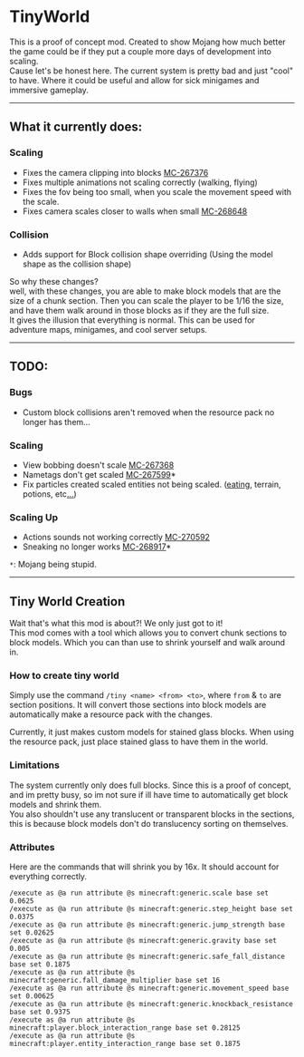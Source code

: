 # TinyWorld
This is a proof of concept mod. 
Created to show Mojang how much better the game could be if they put a couple more days of development into scaling.  
Cause let's be honest here. The current system is pretty bad and just "cool" to have. Where it could be useful and allow for sick minigames and immersive gameplay.


---

## What it currently does:
### Scaling
- Fixes the camera clipping into blocks [MC-267376](https://bugs.mojang.com/browse/MC-267376)
- Fixes multiple animations not scaling correctly (walking, flying)
- Fixes the fov being too small, when you scale the movement speed with the scale.
- Fixes camera scales closer to walls when small [MC-268648](https://bugs.mojang.com/browse/MC-268648)
### Collision
- Adds support for Block collision shape overriding (Using the model shape as the collision shape)

So why these changes?  
well, with these changes, you are able to make block models that are the size of a chunk section. 
Then you can scale the player to be 1/16 the size, and have them walk around in those blocks as if they are the full size.  
It gives the illusion that everything is normal. This can be used for adventure maps, minigames, and cool server setups.

---

## TODO:
### Bugs
- Custom block collisions aren't removed when the resource pack no longer has them...
### Scaling
- View bobbing doesn't scale [MC-267368](https://bugs.mojang.com/browse/MC-267368)
- Nametags don't get scaled [MC-267599](https://bugs.mojang.com/browse/MC-267599)*
- Fix particles created scaled entities not being scaled. ([eating](https://bugs.mojang.com/browse/MC-270594), terrain, potions, etc[.](https://bugs.mojang.com/browse/MC-270878)[.](https://bugs.mojang.com/browse/MC-270942)[.](https://bugs.mojang.com/browse/MC-270801))
### Scaling Up
- Actions sounds not working correctly [MC-270592](https://bugs.mojang.com/browse/MC-270592)
- Sneaking no longer works [MC-268917](https://bugs.mojang.com/browse/MC-268917)*

`*`: Mojang being stupid.

---
## Tiny World Creation
Wait that's what this mod is about?! We only just got to it!  
This mod comes with a tool which allows you to convert chunk sections to block models. 
Which you can than use to shrink yourself and walk around in.  

### How to create tiny world
Simply use the command `/tiny <name> <from> <to>`, where `from` & `to` are section positions. 
It will convert those sections into block models are automatically make a resource pack with the changes.  
  
Currently, it just makes custom models for stained glass blocks. When using the resource pack, 
just place stained glass to have them in the world.

### Limitations
The system currently only does full blocks. Since this is a proof of concept, 
and im pretty busy, so im not sure if ill have time to automatically get block models and shrink them.  
You also shouldn't use any translucent or transparent blocks in the sections, 
this is because block models don't do translucency sorting on themselves.

### Attributes
Here are the commands that will shrink you by 16x. It should account for everything correctly.
```
/execute as @a run attribute @s minecraft:generic.scale base set 0.0625
/execute as @a run attribute @s minecraft:generic.step_height base set 0.0375
/execute as @a run attribute @s minecraft:generic.jump_strength base set 0.02625
/execute as @a run attribute @s minecraft:generic.gravity base set 0.005
/execute as @a run attribute @s minecraft:generic.safe_fall_distance base set 0.1875
/execute as @a run attribute @s minecraft:generic.fall_damage_multiplier base set 16
/execute as @a run attribute @s minecraft:generic.movement_speed base set 0.00625
/execute as @a run attribute @s minecraft:generic.knockback_resistance base set 0.9375
/execute as @a run attribute @s minecraft:player.block_interaction_range base set 0.28125
/execute as @a run attribute @s minecraft:player.entity_interaction_range base set 0.1875
```
